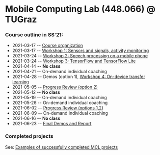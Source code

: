 # Mobile Computing Lab (448.066) @ TUGraz

### Course outline in SS'21:

*    2021-03-17 -- [Course organization](https://github.com/osaukh/mobile_computing_lab/blob/master/2021-03-17__Course_Organization.ipynb)
*    2021-03-17 -- [Workshop 1: Sensors and signals, activity monitoring](https://github.com/osaukh/mobile_computing_lab/blob/master/2021-03-17__WS1_0__Sensors_and_Signals.ipynb)
*    2021-03-24 -- [Workshop 2: Speech processing on a mobile phone](https://github.com/osaukh/mobile_computing_lab/blob/master/2021-03-24__WS2_0__Speech_Processing.ipynb)
*    2021-03-24 -- [Workshop 3: TensorFlow and TensorFlow Lite](https://github.com/osaukh/mobile_computing_lab/blob/master/2021-03-24__WS3_0__TensorFlow.ipynb)
*    2021-04-14 -- __No class__
*    2021-04-21 -- On-demand individual coaching
*    2021-04-28 -- Demos (option 1), [Workshop 4: On-device transfer learning](https://github.com/osaukh/mobile_computing_lab/blob/master/WS04__OnDevice_TransferLearning.md)
*    2021-05-05 -- [Progress Review (option 2)](https://github.com/osaukh/mobile_computing_lab/blob/master/Progress_Reviews.ipynb)
*    2021-05-12 -- __No class__
*    2021-05-19 -- On-demand individual coaching
*    2021-05-26 -- On-demand individual coaching
*    2021-06-02 -- [Progress Review (options 1,2)](https://github.com/osaukh/mobile_computing_lab/blob/master/Progress_Reviews.ipynb)
*    2021-06-09 -- On-demand individual coaching
*    2021-06-16 -- __No class__
*    2021-06-23 -- [Final Demos and Report](https://github.com/osaukh/mobile_computing_lab/blob/master/Final_Demo_and_Report.ipynb)


### Completed projects
See: [Examples of successfully completed MCL projects](http://www.olgasaukh.com/mcl.html)
